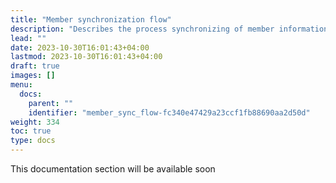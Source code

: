 ```yaml
---
title: "Member synchronization flow"
description: "Describes the process synchronizing of member information between Business Central (BC) and HeyLoyalty"
lead: ""
date: 2023-10-30T16:01:43+04:00
lastmod: 2023-10-30T16:01:43+04:00
draft: true
images: []
menu:
  docs:
    parent: ""
    identifier: "member_sync_flow-fc340e47429a23ccf1fb88690aa2d50d"
weight: 334
toc: true
type: docs
---
```


This documentation section will be available soon